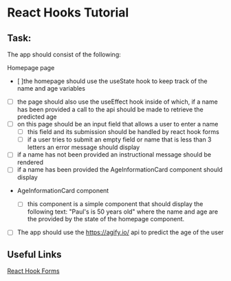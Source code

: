 # React Hooks Tutorial

## Task:

The app should consist of the following:

Homepage page

- [ ]the homepage should use the useState hook to keep track of the name and age variables
- [ ] the page should also use the useEffect hook inside of which, if a name has been provided a call to the api should be made to retrieve the predicted age
- [ ] on this page should be an input field that allows a user to enter a name
  - [ ] this field and its submission should be handled by react hook forms
  - [ ] if a user tries to submit an empty field or name that is less than 3 letters an error message should display
- [ ] if a name has not been provided an instructional message should be rendered
- [ ] if a name has been provided the AgeInformationCard component should display

- AgeInformationCard component

  - [ ] this component is a simple component that should display the following text: "Paul's is 50 years old" where the name and age are the provided by the state of the homepage component.

- [ ] The app should use the https://agify.io/ api to predict the age of the user

## Useful Links

[React Hook Forms](https://react-hook-form.com/get-started/)
